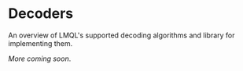 # Decoders

An overview of LMQL's supported decoding algorithms and library for implementing them.

*More coming soon*.
